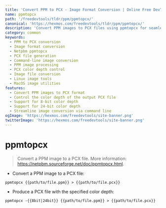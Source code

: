 ```yaml
---
title: 'Convert PPM to PCX - Image Format Conversion | Online Free DevTools by Hexmos'
name: ppmtopcx
path: '/freedevtools/tldr/ppm/ppmtopcx/'
canonical: 'https://hexmos.com/freedevtools/tldr/ppm/ppmtopcx/'
description: 'Convert PPM images to PCX files using ppmtopcx for seamless image format conversion. Control color depth and ensure compatibility. Free online tool, no registration required.'
category: common
keywords:
  - PPM to PCX conversion
  - Image format conversion
  - Netpbm ppmtopcx
  - PCX file generation
  - Command-line image conversion
  - PPM image processing
  - PCX color depth control
  - Image file conversion
  - Linux image tools
  - MacOS image utilities
features:
  - Convert PPM images to PCX format
  - Control the color depth of the output PCX file
  - Support for 8-bit color depth
  - Support for 24-bit color depth
  - Streamline image conversion via command line
ogImage: 'https://hexmos.com/freedevtools/site-banner.png'
twitterImage: 'https://hexmos.com/freedevtools/site-banner.png'
---
```


# ppmtopcx

> Convert a PPM image to a PCX file.
> More information: <https://netpbm.sourceforge.net/doc/ppmtopcx.html>.

- Convert a PPM image to a PCX file:

`ppmtopcx {{path/to/file.ppm}} > {{path/to/file.pcx}}`

- Produce a PCX file with the specified color depth:

`ppmtopcx -{{8bit|24bit}} {{path/to/file.ppm}} > {{path/to/file.pcx}}`
